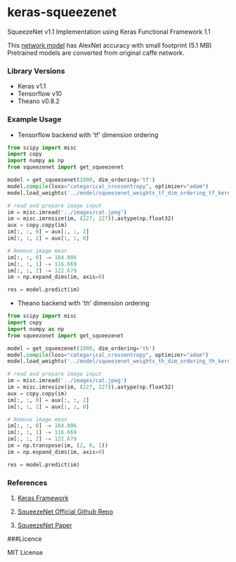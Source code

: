 # keras-squeezenet
SqueezeNet v1.1 Implementation using Keras Functional Framework 1.1

This [network model](https://github.com/rcmalli/keras-squeezenet/blob/master/images/SqueezeNet.png) has AlexNet accuracy with small footprint (5.1 MB)
Pretrained models are converted from original caffe network.

### Library Versions

- Keras v1.1
- Tensorflow v10
- Theano v0.8.2

### Example Usage

- Tensorflow backend with 'tf' dimension ordering

~~~python
from scipy import misc
import copy
import numpy as np
from squeezenet import get_squeezenet

model = get_squeezenet(1000, dim_ordering='tf')
model.compile(loss="categorical_crossentropy", optimizer="adam")
model.load_weights('../model/squeezenet_weights_tf_dim_ordering_tf_kernels.h5', by_name=True)

# read and prepare image input
im = misc.imread('../images/cat.jpeg')
im = misc.imresize(im, (227, 227)).astype(np.float32)
aux = copy.copy(im)
im[:, :, 0] = aux[:, :, 2]
im[:, :, 2] = aux[:, :, 0]

# Remove image mean
im[:, :, 0] -= 104.006
im[:, :, 1] -= 116.669
im[:, :, 2] -= 122.679
im = np.expand_dims(im, axis=0)

res = model.predict(im)
~~~

- Theano backend with 'th' dimension ordering

~~~python
from scipy import misc
import copy
import numpy as np
from squeezenet import get_squeezenet

model = get_squeezenet(1000, dim_ordering='th')
model.compile(loss="categorical_crossentropy", optimizer="adam")
model.load_weights('../model/squeezenet_weights_th_dim_ordering_th_kernels.h5', by_name=True)

# read and prepare image input
im = misc.imread('../images/cat.jpeg')
im = misc.imresize(im, (227, 227)).astype(np.float32)
aux = copy.copy(im)
im[:, :, 0] = aux[:, :, 2]
im[:, :, 2] = aux[:, :, 0]

# Remove image mean
im[:, :, 0] -= 104.006
im[:, :, 1] -= 116.669
im[:, :, 2] -= 122.679
im = np.transpose(im, (2, 0, 1))
im = np.expand_dims(im, axis=0)

res = model.predict(im)
~~~


### References

1) [Keras Framework](www.keras.io)

2) [SqueezeNet Official Github Repo](https://github.com/DeepScale/SqueezeNet)

3) [SqueezeNet Paper](http://arxiv.org/abs/1602.07360)

###Licence 

MIT License 